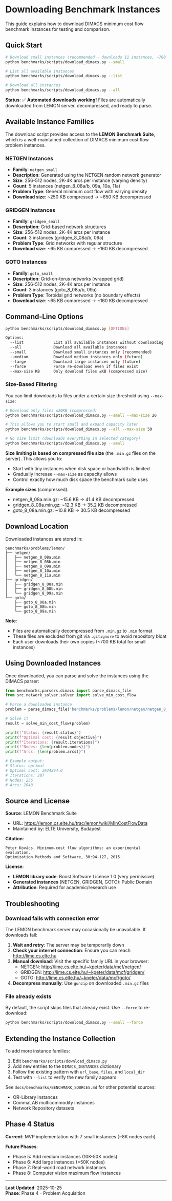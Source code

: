 # Downloading Benchmark Instances

This guide explains how to download DIMACS minimum cost flow benchmark instances for testing and comparison.

## Quick Start

```bash
# Download small instances (recommended - downloads 11 instances, ~700 KB total)
python benchmarks/scripts/download_dimacs.py --small

# List all available instances
python benchmarks/scripts/download_dimacs.py --list

# Download all instances
python benchmarks/scripts/download_dimacs.py --all
```

**Status**: ✅ **Automated downloads working!** Files are automatically downloaded from LEMON server, decompressed, and ready to parse.

## Available Instance Families

The download script provides access to the **LEMON Benchmark Suite**, which is a well-maintained collection of DIMACS minimum cost flow problem instances.

### NETGEN Instances
- **Family**: `netgen_small`
- **Description**: Generated using the NETGEN random network generator
- **Size**: 256-512 nodes, 2K-4K arcs per instance (varying density)
- **Count**: 5 instances (netgen_8_08a/b, 09a, 10a, 11a)
- **Problem Type**: General minimum cost flow with varying density
- **Download size**: ~250 KB compressed → ~650 KB decompressed

### GRIDGEN Instances
- **Family**: `gridgen_small`
- **Description**: Grid-based network structures
- **Size**: 256-512 nodes, 2K-4K arcs per instance
- **Count**: 3 instances (gridgen_8_08a/b, 09a)
- **Problem Type**: Grid networks with regular structure
- **Download size**: ~65 KB compressed → ~160 KB decompressed

### GOTO Instances
- **Family**: `goto_small`
- **Description**: Grid-on-torus networks (wrapped grid)
- **Size**: 256-512 nodes, 2K-4K arcs per instance
- **Count**: 3 instances (goto_8_08a/b, 09a)
- **Problem Type**: Toroidal grid networks (no boundary effects)
- **Download size**: ~65 KB compressed → ~160 KB decompressed

## Command-Line Options

```bash
python benchmarks/scripts/download_dimacs.py [OPTIONS]

Options:
  --list             List all available instances without downloading
  --all              Download all available instances
  --small            Download small instances only (recommended)
  --medium           Download medium instances only (future)
  --large            Download large instances only (future)
  --force            Force re-download even if files exist
  --max-size KB      Only download files ≤KB (compressed size)
```

### Size-Based Filtering

You can limit downloads to files under a certain size threshold using `--max-size`:

```bash
# Download only files ≤20KB (compressed)
python benchmarks/scripts/download_dimacs.py --small --max-size 20

# This allows you to start small and expand capacity later
python benchmarks/scripts/download_dimacs.py --all --max-size 50

# No size limit (downloads everything in selected category)
python benchmarks/scripts/download_dimacs.py --small
```

**Size limiting is based on compressed file size** (the `.min.gz` files on the server). This allows you to:
- Start with tiny instances when disk space or bandwidth is limited
- Gradually increase `--max-size` as capacity allows
- Control exactly how much disk space the benchmark suite uses

**Example sizes** (compressed):
- netgen_8_08a.min.gz: ~15.6 KB → 41.4 KB decompressed
- gridgen_8_08a.min.gz: ~12.3 KB → 35.2 KB decompressed
- goto_8_08a.min.gz: ~10.8 KB → 30.5 KB decompressed

## Download Location

Downloaded instances are stored in:
```
benchmarks/problems/lemon/
├── netgen/
│   ├── netgen_8_08a.min
│   ├── netgen_8_08b.min
│   ├── netgen_8_09a.min
│   ├── netgen_8_10a.min
│   └── netgen_8_11a.min
├── gridgen/
│   ├── gridgen_8_08a.min
│   ├── gridgen_8_08b.min
│   └── gridgen_8_09a.min
└── goto/
    ├── goto_8_08a.min
    ├── goto_8_08b.min
    └── goto_8_09a.min
```

**Note**: 
- Files are automatically decompressed from `.min.gz` to `.min` format
- These files are excluded from git via `.gitignore` to avoid repository bloat
- Each user downloads their own copies (~700 KB total for small instances)

## Using Downloaded Instances

Once downloaded, you can parse and solve the instances using the DIMACS parser:

```python
from benchmarks.parsers.dimacs import parse_dimacs_file
from src.network_solver.solver import solve_min_cost_flow

# Parse a downloaded instance
problem = parse_dimacs_file('benchmarks/problems/lemon/netgen/netgen_8_08a.min')

# Solve it
result = solve_min_cost_flow(problem)

print(f"Status: {result.status}")
print(f"Optimal cost: {result.objective}")
print(f"Iterations: {result.iterations}")
print(f"Nodes: {len(problem.nodes)}")
print(f"Arcs: {len(problem.arcs)}")

# Example output:
# Status: optimal
# Optimal cost: 3934294.0
# Iterations: 287
# Nodes: 256
# Arcs: 2048
```

## Source and License

**Source**: LEMON Benchmark Suite
- URL: https://lemon.cs.elte.hu/trac/lemon/wiki/MinCostFlowData
- Maintained by: ELTE University, Budapest

**Citation**:
```
Péter Kovács. Minimum-cost flow algorithms: an experimental evaluation.
Optimization Methods and Software, 30:94-127, 2015.
```

**License**:
- **LEMON library code**: Boost Software License 1.0 (very permissive)
- **Generated instances** (NETGEN, GRIDGEN, GOTO): Public Domain
- **Attribution**: Required for academic/research use

## Troubleshooting

### Download fails with connection error

The LEMON benchmark server may occasionally be unavailable. If downloads fail:

1. **Wait and retry**: The server may be temporarily down
2. **Check your internet connection**: Ensure you can reach http://lime.cs.elte.hu
3. **Manual download**: Visit the specific family URL in your browser:
   - NETGEN: http://lime.cs.elte.hu/~kpeter/data/mcf/netgen/
   - GRIDGEN: http://lime.cs.elte.hu/~kpeter/data/mcf/gridgen/
   - GOTO: http://lime.cs.elte.hu/~kpeter/data/mcf/goto/
4. **Decompress manually**: Use `gunzip` on downloaded `.min.gz` files

### File already exists

By default, the script skips files that already exist. Use `--force` to re-download:

```bash
python benchmarks/scripts/download_dimacs.py --small --force
```

## Extending the Instance Collection

To add more instance families:

1. Edit `benchmarks/scripts/download_dimacs.py`
2. Add new entries to the `DIMACS_INSTANCES` dictionary
3. Follow the existing pattern with `url_base`, `files`, and `local_dir`
4. Test with `--list` to verify the new family appears

See `docs/benchmarks/BENCHMARK_SOURCES.md` for other potential sources:
- OR-Library instances
- CommaLAB multicommodity instances
- Network Repository datasets

## Phase 4 Status

**Current**: MVP implementation with 7 small instances (~8K nodes each)

**Future Phases**:
- Phase 5: Add medium instances (10K-50K nodes)
- Phase 6: Add large instances (>50K nodes)
- Phase 7: Real-world road network instances
- Phase 8: Computer vision maximum flow instances

---

**Last Updated**: 2025-10-25  
**Phase**: Phase 4 - Problem Acquisition
